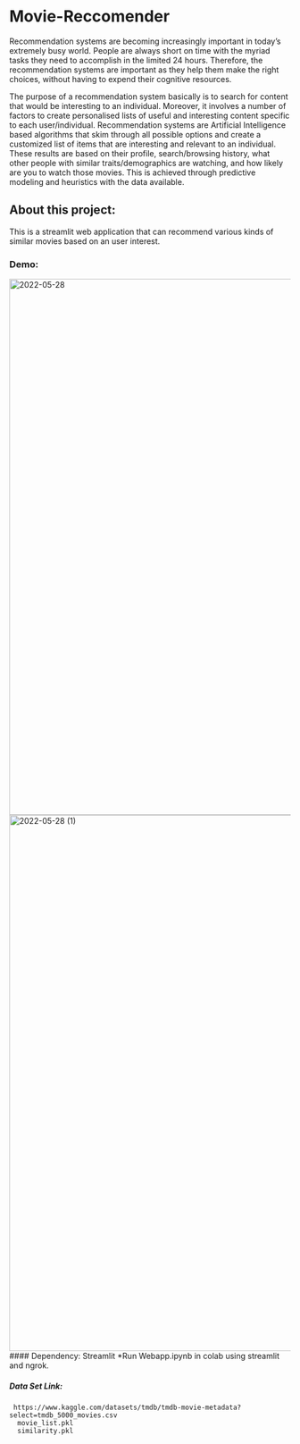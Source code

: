 # Movie-Reccomender
Recommendation systems are becoming increasingly important in today’s extremely busy world. People are always short on time with the myriad tasks they need to accomplish in the limited 24 hours. Therefore, the recommendation systems are important as they help them make the right choices, without having to expend their cognitive resources.

The purpose of a recommendation system basically is to search for content that would be interesting to an individual. Moreover, it involves a number of factors to create personalised lists of useful and interesting content specific to each user/individual. Recommendation systems are Artificial Intelligence based algorithms that skim through all possible options and create a customized list of items that are interesting and relevant to an individual. These results are based on their profile, search/browsing history, what other people with similar traits/demographics are watching, and how likely are you to watch those movies. This is achieved through predictive modeling and heuristics with the data available.
## About this project:
This is a streamlit web application that can recommend various kinds of similar movies based on an user interest. 
### Demo:
<img width="960" alt="2022-05-28" src="https://user-images.githubusercontent.com/105065790/170817255-239d6b0d-d3ac-40fe-8970-645233e84460.png">
<img width="960" alt="2022-05-28 (1)" src="https://user-images.githubusercontent.com/105065790/170817538-c217edd0-2693-468b-8da4-1202c843a6c6.png">
#### Dependency:
 Streamlit
 *Run Webapp.ipynb in colab using streamlit and ngrok.

##### Data Set Link:
     https://www.kaggle.com/datasets/tmdb/tmdb-movie-metadata?select=tmdb_5000_movies.csv
      movie_list.pkl
      similarity.pkl


